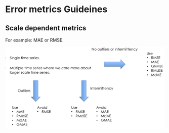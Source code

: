 # Error metrics Guideines 

## Scale dependent metrics

For example: MAE or RMSE.

<div align="center">
<img src="https://github.com/razielar/forecasting_with_ML/blob/main/img/guidelines_scale_dependent.png" alt="logo"></img>
</div>

